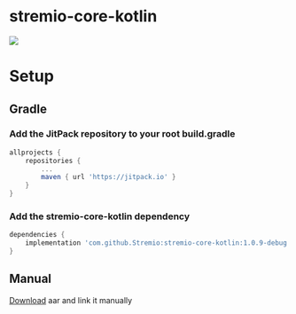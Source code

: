 # stremio-core-kotlin

[![](https://jitpack.io/v/Stremio/stremio-core-kotlin.svg)](https://jitpack.io/#Stremio/stremio-core-kotlin)

# Setup

## Gradle

### Add the JitPack repository to your root build.gradle

```gradle
allprojects {
    repositories {
        ...
        maven { url 'https://jitpack.io' }
    }
}
```

### Add the stremio-core-kotlin dependency

```gradle
dependencies {
    implementation 'com.github.Stremio:stremio-core-kotlin:1.0.9-debug'
}
```

## Manual

[Download](https://jitpack.io/com/github/stremio/stremio-core-kotlin/1.0.9-debug/stremio-core-kotlin-1.0.9-debug.aar) aar and link
it manually
